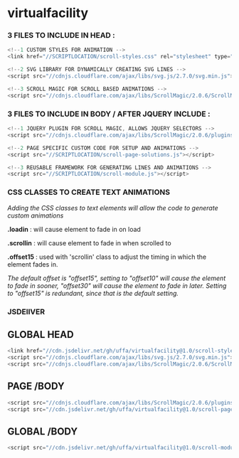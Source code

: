 # virtualfacility

### 3 FILES TO INCLUDE IN HEAD :
 ```javascript
<!--1 CUSTOM STYLES FOR ANIMATION -->
<link href="//SCRIPTLOCATION/scroll-styles.css" rel="stylesheet" type="text/css"/> 

<!--2 SVG LIBRARY FOR DYNAMICALLY CREATING SVG LINES -->
<script src="//cdnjs.cloudflare.com/ajax/libs/svg.js/2.7.0/svg.min.js"></script>

<!--3 SCROLL MAGIC FOR SCROLL BASED ANIMATIONS -->
<script src="//cdnjs.cloudflare.com/ajax/libs/ScrollMagic/2.0.6/ScrollMagic.min.js"></script>
 ```

### 3 FILES TO INCLUDE IN BODY / AFTER JQUERY INCLUDE :
 ```javascript
<!--1 JQUERY PLUGIN FOR SCROLL MAGIC, ALLOWS JQUERY SELECTORS -->
<script src="//cdnjs.cloudflare.com/ajax/libs/ScrollMagic/2.0.6/plugins/jquery.ScrollMagic.min.js"></script>

<!--2 PAGE SPECIFIC CUSTOM CODE FOR SETUP AND ANIMATIONS -->
<script src="//SCRIPTLOCATION/scroll-page-solutions.js"></script>

<!--3 REUSABLE FRAMEWORK FOR GENERATING LINES AND ANIMATIONS -->
<script src="//SCRIPTLOCATION/scroll-module.js"></script>
 ```

### CSS CLASSES TO CREATE TEXT ANIMATIONS
*Adding the CSS classes to text elements will allow the code to generate custom animations*

**.loadin** : will cause element to fade in on load

**.scrollin** : will cause element to fade in when scrolled to

**.offset15** : used with 'scrollin' class to adjust the timing in which the element fades in.

*The default offset is "offset15", setting to "offset10" will cause the element to fade in sooner, "offset30" will cause the element to fade in later. Setting to "offset15" is redundant, since that is the default setting.*

### JSDElIVER
## GLOBAL HEAD
 ```javascript
<link href="//cdn.jsdelivr.net/gh/uffa/virtualfacility@1.0/scroll-styles.min.css" rel="stylesheet" type="text/css"/> 
<script src="//cdnjs.cloudflare.com/ajax/libs/svg.js/2.7.0/svg.min.js"></script>
<script src="//cdnjs.cloudflare.com/ajax/libs/ScrollMagic/2.0.6/ScrollMagic.min.js"></script>
```
## PAGE /BODY
```javascript
<script src="//cdnjs.cloudflare.com/ajax/libs/ScrollMagic/2.0.6/plugins/jquery.ScrollMagic.min.js"></script>
<script src="//cdn.jsdelivr.net/gh/uffa/virtualfacility@1.0/scroll-page-solutions.min.js"></script>
 ```
 
 ## GLOBAL /BODY
 ```javascript
<script src="//cdn.jsdelivr.net/gh/uffa/virtualfacility@1.0/scroll-module.min.js"></script>
 ```
  
